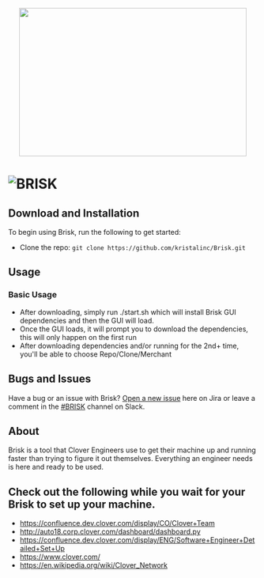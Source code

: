 <p align="center">
  <img width="460" height="300" src="https://github.com/kristalinc/Brisk/blob/master/static/images/brisk.png">
</p>


# ![BRISK](https://github.com/kristalinc/Brisk/blob/master/static/images/brisk.png)


## Download and Installation

To begin using Brisk, run the following to get started:
* Clone the repo: `git clone https://github.com/kristalinc/Brisk.git`

## Usage

### Basic Usage

- After downloading, simply run ./start.sh which will install Brisk GUI dependencies and then the GUI will load.
- Once the GUI loads, it will prompt you to download the dependencies, this will only happen on the first run
- After downloading dependencies and/or running for the 2nd+ time, you'll be able to choose Repo/Clone/Merchant

## Bugs and Issues

Have a bug or an issue with Brisk? [Open a new issue](https://jira.dev.clover.com/secure/Dashboard.jspa) here on Jira or leave a comment in the [#BRISK](https://cloverpos.slack.com/messages/C9R7Q7MB9/) channel on Slack.

## About

Brisk is a tool that Clover Engineers use to get their machine up and running faster than trying to figure it out themselves. Everything an engineer needs is here and ready to be used.

## Check out the following while you wait for your Brisk to set up your machine.
* https://confluence.dev.clover.com/display/CO/Clover+Team
* http://auto18.corp.clover.com/dashboard/dashboard.py
* https://confluence.dev.clover.com/display/ENG/Software+Engineer+Detailed+Set+Up
* https://www.clover.com/
* https://en.wikipedia.org/wiki/Clover_Network
